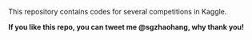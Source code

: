 This repository contains codes for several competitions in Kaggle.

**If you like this repo, you can tweet me @sgzhaohang, why thank you!**
